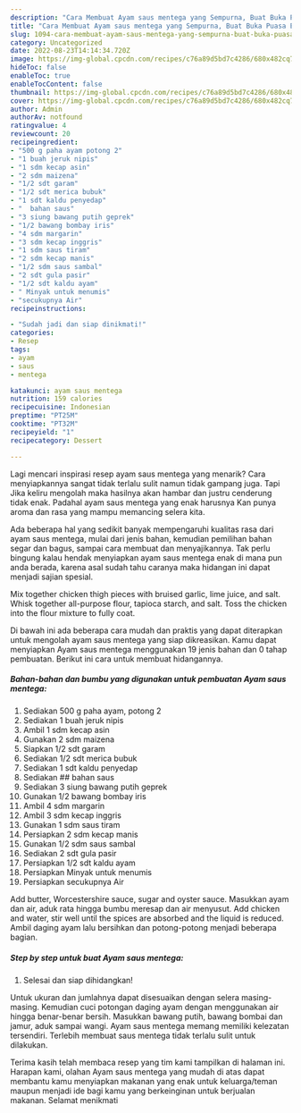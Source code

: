 ```yaml
---
description: "Cara Membuat Ayam saus mentega yang Sempurna, Buat Buka Puasa Enak Banget"
title: "Cara Membuat Ayam saus mentega yang Sempurna, Buat Buka Puasa Enak Banget"
slug: 1094-cara-membuat-ayam-saus-mentega-yang-sempurna-buat-buka-puasa-enak-banget
category: Uncategorized
date: 2022-08-23T14:14:34.720Z
image: https://img-global.cpcdn.com/recipes/c76a89d5bd7c4286/680x482cq70/ayam-saus-mentega-foto-resep-utama.jpg
hideToc: false
enableToc: true
enableTocContent: false
thumbnail: https://img-global.cpcdn.com/recipes/c76a89d5bd7c4286/680x482cq70/ayam-saus-mentega-foto-resep-utama.jpg
cover: https://img-global.cpcdn.com/recipes/c76a89d5bd7c4286/680x482cq70/ayam-saus-mentega-foto-resep-utama.jpg
author: Admin
authorAv: notfound
ratingvalue: 4
reviewcount: 20
recipeingredient:
- "500 g paha ayam potong 2"
- "1 buah jeruk nipis"
- "1 sdm kecap asin"
- "2 sdm maizena"
- "1/2 sdt garam"
- "1/2 sdt merica bubuk"
- "1 sdt kaldu penyedap"
- "  bahan saus"
- "3 siung bawang putih geprek"
- "1/2 bawang bombay iris"
- "4 sdm margarin"
- "3 sdm kecap inggris"
- "1 sdm saus tiram"
- "2 sdm kecap manis"
- "1/2 sdm saus sambal"
- "2 sdt gula pasir"
- "1/2 sdt kaldu ayam"
- " Minyak untuk menumis"
- "secukupnya Air"
recipeinstructions:

- "Sudah jadi dan siap dinikmati!"
categories:
- Resep
tags:
- ayam
- saus
- mentega

katakunci: ayam saus mentega 
nutrition: 159 calories
recipecuisine: Indonesian
preptime: "PT25M"
cooktime: "PT32M"
recipeyield: "1"
recipecategory: Dessert

---
```



Lagi mencari inspirasi resep ayam saus mentega yang menarik? Cara menyiapkannya sangat tidak terlalu sulit namun tidak gampang juga. Tapi Jika keliru mengolah maka hasilnya akan hambar dan justru cenderung tidak enak. Padahal ayam saus mentega yang enak harusnya Kan punya aroma dan rasa yang mampu memancing selera kita.


Ada beberapa hal yang sedikit banyak mempengaruhi kualitas rasa dari ayam saus mentega, mulai dari jenis bahan, kemudian pemilihan bahan segar dan bagus, sampai cara membuat dan menyajikannya. Tak perlu bingung kalau hendak menyiapkan ayam saus mentega enak di mana pun anda berada, karena asal sudah tahu caranya maka hidangan ini dapat menjadi sajian spesial.

Mix together chicken thigh pieces with bruised garlic, lime juice, and salt. Whisk together all-purpose flour, tapioca starch, and salt. Toss the chicken into the flour mixture to fully coat.


Di bawah ini ada beberapa cara mudah dan praktis yang dapat diterapkan untuk mengolah ayam saus mentega yang siap dikreasikan. Kamu dapat menyiapkan Ayam saus mentega menggunakan 19 jenis bahan dan 0 tahap pembuatan. Berikut ini cara untuk membuat hidangannya.

<!--inarticleads1-->

##### Bahan-bahan dan bumbu yang digunakan untuk pembuatan Ayam saus mentega:

1. Sediakan 500 g paha ayam, potong 2
1. Sediakan 1 buah jeruk nipis
1. Ambil 1 sdm kecap asin
1. Gunakan 2 sdm maizena
1. Siapkan 1/2 sdt garam
1. Sediakan 1/2 sdt merica bubuk
1. Sediakan 1 sdt kaldu penyedap
1. Sediakan  ## bahan saus
1. Sediakan 3 siung bawang putih geprek
1. Gunakan 1/2 bawang bombay iris
1. Ambil 4 sdm margarin
1. Ambil 3 sdm kecap inggris
1. Gunakan 1 sdm saus tiram
1. Persiapkan 2 sdm kecap manis
1. Gunakan 1/2 sdm saus sambal
1. Sediakan 2 sdt gula pasir
1. Persiapkan 1/2 sdt kaldu ayam
1. Persiapkan  Minyak untuk menumis
1. Persiapkan secukupnya Air


Add butter, Worcestershire sauce, sugar and oyster sauce. Masukkan ayam dan air, aduk rata hingga bumbu meresap dan air menyusut. Add chicken and water, stir well until the spices are absorbed and the liquid is reduced. Ambil daging ayam lalu bersihkan dan potong-potong menjadi beberapa bagian. 

<!--inarticleads2-->

##### Step by step untuk buat Ayam saus mentega:


1. Selesai dan siap dihidangkan!

Untuk ukuran dan jumlahnya dapat disesuaikan dengan selera masing-masing. Kemudian cuci potongan daging ayam dengan menggunakan air hingga benar-benar bersih. Masukkan bawang putih, bawang bombai dan jamur, aduk sampai wangi. Ayam saus mentega memang memiliki kelezatan tersendiri. Terlebih membuat saus mentega tidak terlalu sulit untuk dilakukan. 

Terima kasih telah membaca resep yang tim kami tampilkan di halaman ini. Harapan kami, olahan Ayam saus mentega yang mudah di atas dapat membantu kamu menyiapkan makanan yang enak untuk keluarga/teman maupun menjadi ide bagi kamu yang berkeinginan untuk berjualan makanan. Selamat menikmati
